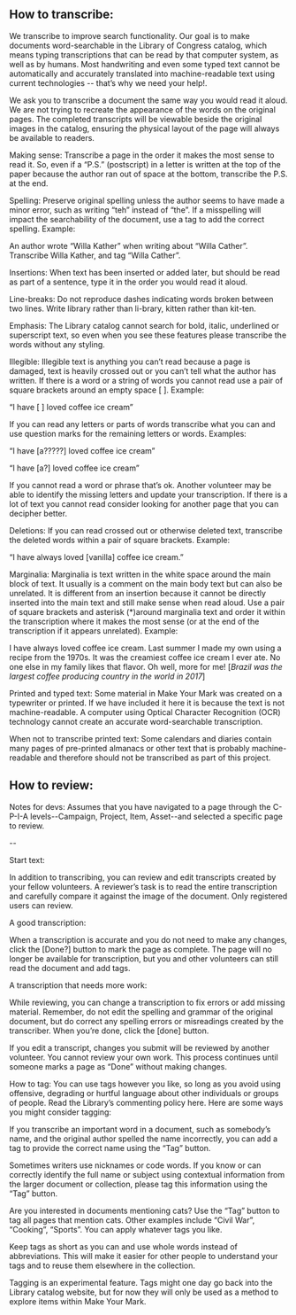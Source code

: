 ## How to transcribe:

We transcribe to improve search functionality. Our goal is to make documents word-searchable in the Library of Congress catalog, which means typing transcriptions that can be read by that computer system, as well as by humans. Most handwriting and even some typed text cannot be automatically and accurately translated into machine-readable text using current technologies -- that’s why we need your help!.

We ask you to transcribe a document the same way you would read it aloud. We are not trying to recreate the appearance of the words on the original pages. The completed transcripts will be viewable beside the original images in the catalog, ensuring the physical layout of the page will always be available to readers.



Making sense: Transcribe a page in the order it makes the most sense to read it. So, even if a “P.S.” (postscript) in a letter is written at the top of the paper because the author ran out of space at the bottom, transcribe the P.S. at the end.

Spelling: Preserve original spelling unless the author seems to have made a minor error, such as writing “teh” instead of “the”. If a misspelling will impact the searchability of the document, use a tag  to add the correct spelling. Example:

An author wrote “Willa Kather” when writing about “Willa Cather”. Transcribe Willa Kather, and tag “Willa Cather”.

Insertions: When text has been inserted or added later, but should be read as part of a sentence, type it in the order you would read it aloud.

Line-breaks: Do not reproduce dashes indicating words broken between two lines. Write library rather than li-brary, kitten rather than kit-ten.

Emphasis: The Library catalog cannot search for bold, italic, underlined or superscript text, so even when you see these features please transcribe the words without any styling.

Illegible: Illegible text is anything you can’t read because a page is damaged, text is heavily crossed out or you can’t tell what the author has written. If there is a word or a string of words you cannot read use a pair of square brackets around an empty space [ ]. Example:

“I have [ ] loved coffee ice cream”

If you can read any letters or parts of words transcribe what you can and use question marks for the remaining letters or words. Examples:

“I have [a?????] loved coffee ice cream”

“I have [a?] loved coffee ice cream”

If you cannot read a word or phrase that’s ok. Another volunteer may be able to identify the missing letters and update your transcription. If there is a lot of text you cannot read consider looking for another page that you can decipher better.

Deletions: If you can read crossed out or otherwise deleted text, transcribe the deleted words within a pair of square brackets. Example:

“I have always loved [vanilla] coffee ice cream.”

Marginalia: Marginalia is text written in the white space around the main block of text. It usually is a comment on the main body text but can also be unrelated. It is different from an insertion because it cannot be directly inserted into the main text and still make sense when read aloud. Use a pair of square brackets and asterisk (*)around marginalia text and order it within the transcription where it makes the most sense (or at the end of the transcription if it appears unrelated). Example:

I have always loved coffee ice cream. Last summer I made my own using a recipe from the 1970s. It was the creamiest coffee ice cream I ever ate. No one else in my family likes that flavor. Oh well, more for me! [*Brazil was the largest coffee producing country in the world in 2017*]

Printed and typed text: Some material in Make Your Mark was created on a typewriter or printed. If we have included it here it is because the text is not machine-readable. A computer using Optical Character Recognition (OCR) technology cannot create an accurate word-searchable transcription.

When not to transcribe printed text: Some calendars and diaries contain many pages of pre-printed almanacs or other text that is probably machine-readable and therefore should not be transcribed as part of this project.

How to review:
--

Notes for devs: Assumes that you have navigated to a page through the C-P-I-A levels--Campaign, Project, Item, Asset--and selected a specific page to review.

--

Start text:

In addition to transcribing, you can review and edit transcripts created by your fellow volunteers. A reviewer’s task is to read the entire transcription and carefully compare it against the image of the document. Only registered users can review.



A good transcription:

When a transcription is accurate and you do not need to make any changes, click the [Done?] button to mark the page as complete. The page will no longer be available for transcription, but you and other volunteers can still read the document and add tags.



A transcription that needs more work: 

While reviewing, you can change a transcription to fix errors or add missing material. Remember, do not edit the spelling and grammar of the original document, but do correct any spelling errors or misreadings created by the transcriber. When you’re done, click the [done] button.



If you edit a transcript, changes you submit will be reviewed by another volunteer. You cannot review your own work. This process continues until someone marks a page as “Done” without making changes.



How to tag:
You can  use tags however you like, so long as you avoid using offensive, degrading or hurtful language about other individuals or groups of people. Read the Library’s commenting policy here. Here are some ways you might consider tagging:



If you transcribe an important word in a document, such as somebody’s name, and the original author spelled the name incorrectly, you can add a tag to provide the correct name using the “Tag” button.

Sometimes writers use nicknames or code words. If you know or can correctly identify the full name or subject using contextual information from the larger document or collection, please tag this information using the “Tag” button.

Are you interested in documents mentioning cats? Use the “Tag” button to tag all pages that mention cats. Other examples include “Civil War”, “Cooking”, “Sports”. You can apply whatever tags you like.

Keep tags as short as you can and use whole words instead of abbreviations. This will make it easier for other people to understand your tags and to reuse them elsewhere in the collection.

Tagging is an experimental feature. Tags might one day go back into the Library catalog website, but for now they will only be used as a method to explore items within Make Your Mark.
